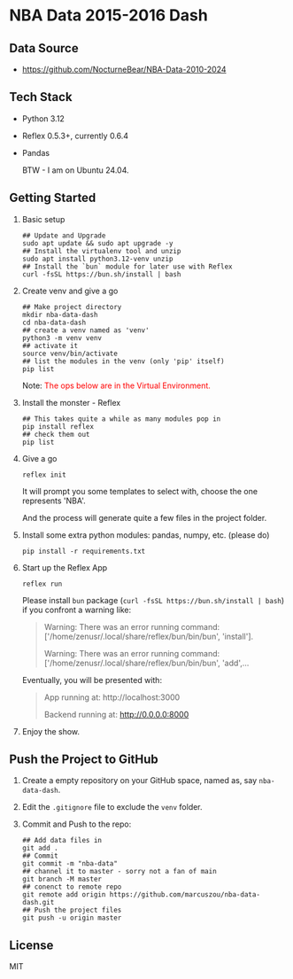 # NBA Data 2015-2016 Dash



## Data Source

- https://github.com/NocturneBear/NBA-Data-2010-2024



## Tech Stack

- Python 3.12
- Reflex 0.5.3+, currently 0.6.4
- Pandas

    BTW - I am on Ubuntu 24.04.



## Getting Started

1. Basic setup
    ```shell
    ## Update and Upgrade
    sudo apt update && sudo apt upgrade -y
    ## Install the virtualenv tool and unzip
    sudo apt install python3.12-venv unzip
    ## Install the `bun` module for later use with Reflex
    curl -fsSL https://bun.sh/install | bash
    ```
2. Create venv and give a go
    ```shell
    ## Make project directory
    mkdir nba-data-dash
    cd nba-data-dash
    ## create a venv named as 'venv'
    python3 -m venv venv
    ## activate it
    source venv/bin/activate
    ## list the modules in the venv (only 'pip' itself)
    pip list
    ```
    Note: <font color="red">The ops below are in the Virtual Environment.</font>

3. Install the monster - Reflex
    ```shell
    ## This takes quite a while as many modules pop in
    pip install reflex
    ## check them out
    pip list
    ```
4. Give a go
    ```shell
    reflex init
    ```
    It will prompt you some templates to select with, choose the one represents 'NBA'. 

    And the process will generate quite a few files in the project folder.
5. Install some extra python modules: pandas, numpy, etc. (please do)
    ```shell
    pip install -r requirements.txt
    ```
6. Start up the Reflex App
    ```shell
    reflex run
    ```
    Please install `bun` package (`curl -fsSL https://bun.sh/install | bash`) if you confront a warning like:

    > Warning: There was an error running command: ['/home/zenusr/.local/share/reflex/bun/bin/bun', 'install'].
    >
    > Warning: There was an error running command: ['/home/zenusr/.local/share/reflex/bun/bin/bun', 'add',...

    Eventually, you will be presented with:

    > App running at: http://localhost:3000 
    >
    > Backend running at: http://0.0.0.0:8000
7. Enjoy the show.



## Push the Project to GitHub

1. Create a empty repository on your GitHub space, named as, say `nba-data-dash`.

2. Edit the `.gitignore` file to exclude the `venv` folder.

3. Commit and Push to the repo:

   ```shell
   ## Add data files in
   git add .
   ## Commit
   git commit -m "nba-data"
   ## channel it to master - sorry not a fan of main
   git branch -M master
   ## conenct to remote repo
   git remote add origin https://github.com/marcuszou/nba-data-dash.git
   ## Push the project files
   git push -u origin master
   ```

   

## License
MIT
    

